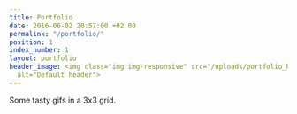 ```yaml
---
title: Portfolio
date: 2016-06-02 20:57:00 +02:00
permalink: "/portfolio/"
position: 1
index_number: 1
layout: portfolio
header_image: <img class="img img-responsive" src="/uploads/portfolio_header.png"
  alt="Default header">
---
```


Some tasty gifs in a 3x3 grid.
